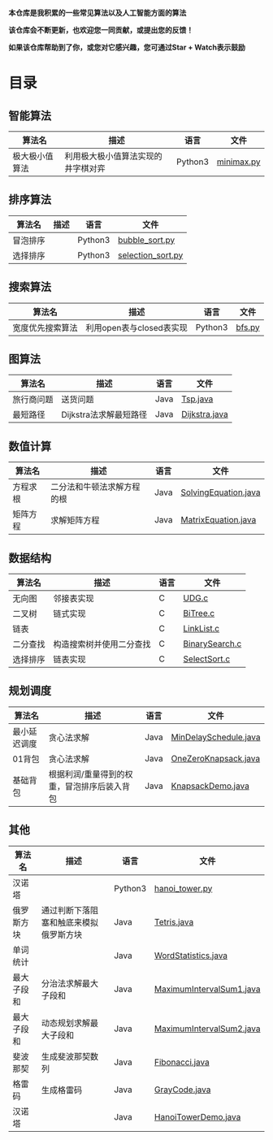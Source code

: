 **本仓库是我积累的一些常见算法以及人工智能方面的算法**

**该仓库会不断更新，也欢迎您一同贡献，或提出您的反馈！**

**如果该仓库帮助到了你，或您对它感兴趣，您可通过Star + Watch表示鼓励**



# 目录

## 智能算法

| 算法名         | 描述                               | 语言    | 文件                                                         |
| -------------- | ---------------------------------- | ------- | ------------------------------------------------------------ |
| 极大极小值算法 | 利用极大极小值算法实现的井字棋对弈 | Python3 | [minimax.py](https://github.com/yub1ng/Algorithm/blob/master/ai/minimax.py) |

## 排序算法

| 算法名   | 描述 | 语言    | 文件                                                         |
| -------- | ---- | ------- | ------------------------------------------------------------ |
| 冒泡排序 |      | Python3 | [bubble_sort.py](https://github.com/yub1ng/Algorithm/blob/master/sort/bubble_sort.py) |
| 选择排序 |      | Python3 | [selection_sort.py](https://github.com/yub1ng/Algorithm/blob/master/sort/selection_sort.py) |

## 搜索算法

| 算法名           | 描述                     | 语言    | 文件                                                         |
| ---------------- | ------------------------ | ------- | ------------------------------------------------------------ |
| 宽度优先搜索算法 | 利用open表与closed表实现 | Python3 | [bfs.py](https://github.com/yub1ng/Algorithm/blob/master/search/bfs.py) |

## 图算法

| 算法名     | 描述                   | 语言 | 文件                                                         |
| ---------- | ---------------------- | ---- | ------------------------------------------------------------ |
| 旅行商问题 | 送货问题               | Java | [Tsp.java](https://github.com/yub1ng/Algorithm/blob/master/graph/Tsp.java) |
| 最短路径   | Dijkstra法求解最短路径 | Java | [Dijkstra.java](https://github.com/yub1ng/Algorithm/blob/master/graph/Dijkstra.java) |

## 数值计算

| 算法名   | 描述                       | 语言 | 文件                                                         |
| -------- | -------------------------- | ---- | ------------------------------------------------------------ |
| 方程求根 | 二分法和牛顿法求解方程的根 | Java | [SolvingEquation.java](https://github.com/yub1ng/Algorithm/blob/master/numeric/SolvingEquation.java) |
| 矩阵方程 | 求解矩阵方程               | Java | [MatrixEquation.java](https://github.com/yub1ng/Algorithm/blob/master/numeric/MatrixEquation.java) |

## 数据结构

| 算法名   | 描述                     | 语言 | 文件                                                         |
| -------- | ------------------------ | ---- | ------------------------------------------------------------ |
| 无向图   | 邻接表实现               | C    | [UDG.c](https://github.com/yub1ng/Algorithm/blob/master/data-structure/UDG.c) |
| 二叉树   | 链式实现                 | C    | [BiTree.c](https://github.com/yub1ng/Algorithm/blob/master/data-structure/BiTree.c) |
| 链表     |                          | C    | [LinkList.c](https://github.com/yub1ng/Algorithm/blob/master/data-structure/LinkList.c) |
| 二分查找 | 构造搜索树并使用二分查找 | C    | [BinarySearch.c](https://github.com/yub1ng/Algorithm/blob/master/data-structure/BinarySearch.c) |
| 选择排序 | 链表实现                 | C    | [SelectSort.c](https://github.com/yub1ng/Algorithm/blob/master/data-structure/SelectSort.c) |

## 规划调度

| 算法名       | 描述                                        | 语言 | 文件                                                         |
| ------------ | ------------------------------------------- | ---- | ------------------------------------------------------------ |
| 最小延迟调度 | 贪心法求解                                  | Java | [MinDelaySchedule.java](https://github.com/yub1ng/Algorithm/blob/master/schedule/MinDelaySchedule.java) |
| 01背包       | 贪心法求解                                  | Java | [OneZeroKnapsack.java](https://github.com/yub1ng/Algorithm/blob/master/schedule/OneZeroKnapsack.java) |
| 基础背包     | 根据利润/重量得到的权重，冒泡排序后装入背包 | Java | [KnapsackDemo.java](https://github.com/yub1ng/Algorithm/blob/master/schedule/KnapsackDemo.java) |

## 其他

| 算法名     | 描述                                   | 语言    | 文件                                                         |
| ---------- | -------------------------------------- | ------- | ------------------------------------------------------------ |
| 汉诺塔     |                                        | Python3 | [hanoi_tower.py](https://github.com/yub1ng/Algorithm/blob/master/other/hanoi_tower.py) |
| 俄罗斯方块 | 通过判断下落阻塞和触底来模拟俄罗斯方块 | Java    | [Tetris.java](https://github.com/yub1ng/Algorithm/blob/master/other/Tetris.java) |
| 单词统计   |                                        | Java    | [WordStatistics.java](https://github.com/yub1ng/Algorithm/blob/master/other/WordStatistics.java) |
| 最大子段和 | 分治法求解最大子段和                   | Java    | [MaximumIntervalSum1.java](https://github.com/yub1ng/Algorithm/blob/master/other/MaximumIntervalSum1.java) |
| 最大子段和 | 动态规划求解最大子段和                 | Java    | [MaximumIntervalSum2.java](https://github.com/yub1ng/Algorithm/blob/master/other/MaximumIntervalSum2.java) |
| 斐波那契   | 生成斐波那契数列                       | Java    | [Fibonacci.java](https://github.com/yub1ng/Algorithm/blob/master/other/Fibonacci.java) |
| 格雷码     | 生成格雷码                             | Java    | [GrayCode.java](https://github.com/yub1ng/Algorithm/blob/master/other/GrayCode.java) |
| 汉诺塔     |                                        | Java    | [HanoiTowerDemo.java](https://github.com/yub1ng/Algorithm/blob/master/other/HanoiTowerDemo.java) |